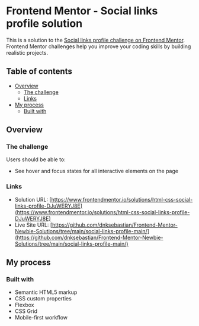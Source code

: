 # Frontend Mentor - Social links profile solution

This is a solution to the [Social links profile challenge on Frontend Mentor](https://www.frontendmentor.io/challenges/social-links-profile-UG32l9m6dQ). Frontend Mentor challenges help you improve your coding skills by building realistic projects. 

## Table of contents

- [Overview](#overview)
  - [The challenge](#the-challenge)
  - [Links](#links)
- [My process](#my-process)
  - [Built with](#built-with)

## Overview

### The challenge

Users should be able to:

- See hover and focus states for all interactive elements on the page

### Links

- Solution URL: [https://www.frontendmentor.io/solutions/html-css-social-links-profile-DJuWERYJ8E](https://www.frontendmentor.io/solutions/html-css-social-links-profile-DJuWERYJ8E)
- Live Site URL: [https://github.com/dnksebastian/Frontend-Mentor-Newbie-Solutions/tree/main/social-links-profile-main/](https://github.com/dnksebastian/Frontend-Mentor-Newbie-Solutions/tree/main/social-links-profile-main/)

## My process

### Built with

- Semantic HTML5 markup
- CSS custom properties
- Flexbox
- CSS Grid
- Mobile-first workflow
